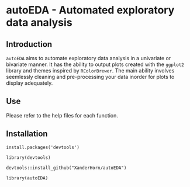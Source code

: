 # autoEDA - Automated exploratory data analysis 

## Introduction

`autoEDA` aims to automate exploratory data analysis in a univariate or bivariate manner. It has the ability to output plots created with the `ggplot2` library and themes inspired by `RColorBrewer`. The main ability involves seemlessly cleaning and pre-processing your data inorder for plots to display adequately.

## Use

Please refer to the help files for each function.

## Installation
`install.packages('devtools')`

`library(devtools)`

`devtools::install_github("XanderHorn/autoEDA")`

`library(autoEDA)`

